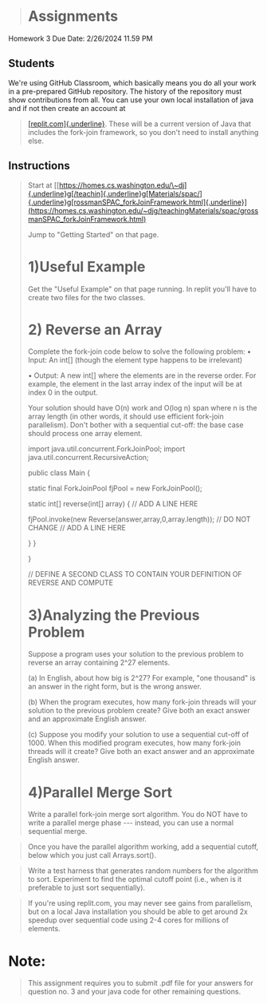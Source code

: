 > 
># Assignments
Homework 3
Due Date: 2/26/2024 11.59 PM

## Students

We're using GitHub Classroom, which basically means you do all your work in a pre-prepared GitHub repository.
The history of the repository must show contributions from all.
You can use your own local installation of java and if not then create an account at
> [[replit.com]{.underline}](http://replit.com/). These will be a current version of Java that
> includes the fork-join framework, so you don't need to install anything else.

## Instructions

> Start at [[https://homes.cs.washington.edu/\~dj]{.underline}g[/teachin]{.underline}g[Materials/spac/]{.underline}g[rossmanSPAC_forkJoinFramework.html]{.underline}](https://homes.cs.washington.edu/~djg/teachingMaterials/spac/grossmanSPAC_forkJoinFramework.html)
>
> 
> Jump to "Getting Started" on that page.
>
> # 1)Useful Example
>
> Get the "Useful Example" on that page running. In replit you'll have
> to create two files for the two classes.
>
> # 2) Reverse an Array
>
> Complete the fork-join code below to solve the following problem:
> • Input: An int\[\] (though the element type happens to be irrelevant)
>
> • Output: A new int\[\] where the elements are in the reverse order.
> For example, the element in the last array index of the input will be
> at index 0 in the output.
>
> Your solution should have O(n) work and O(log n) span where n is the
> array length (in other words, it should use efficient fork-join
> parallelism). Don't bother with a sequential cut-off: the base case
> should process one array element.
>
> import java.util.concurrent.ForkJoinPool; import
> java.util.concurrent.RecursiveAction;
>
> public class Main {
>
> static final ForkJoinPool fjPool = new ForkJoinPool();
>
> static int\[\] reverse(int\[\] array) { // ADD A LINE HERE
>
> fjPool.invoke(new Reverse(answer,array,0,array.length)); // DO NOT
> CHANGE // ADD A LINE HERE
>
> } }
>
> }
>
> // DEFINE A SECOND CLASS TO CONTAIN YOUR DEFINITION OF REVERSE AND
> COMPUTE
>
> # 3)Analyzing the Previous Problem
>
> Suppose a program uses your solution to the previous problem to
> reverse an array containing 2\^27 elements.
>
> (a\) In English, about how big is 2\^27? For example, "one thousand" is an answer in the right form, but is the wrong answer.
>
> (b\) When the program executes, how many fork-join threads will your solution to the previous problem create? Give both an exact answer and
> an approximate English answer.
>
> (c\) Suppose you modify your solution to use a sequential cut-off of
> 1000. When this modified program executes, how many fork-join threads
> will it create? Give both an exact answer and an approximate English
> answer.
>
> # 4)Parallel Merge Sort
>
> Write a parallel fork-join merge sort algorithm. You do NOT have to
> write a parallel merge phase --- instead, you can use a normal
> sequential merge. 

> Once you have the parallel algorithm working, add a
> sequential cutoff, below which you just call Arrays.sort(). 

> Write a test harness that generates random numbers for the algorithm to sort.
> Experiment to find the optimal cutoff point (i.e., when is it
> preferable to just sort sequentially). 

> If you're using replit.com, you may never see gains from parallelism, but on a local Java installation
> you should be able to get around 2x speedup over sequential code using
> 2-4 cores for millions of elements.

# Note:
> This assignment requires you to submit .pdf file for your answers for question no. 3 and your java code for other remaining questions. 

